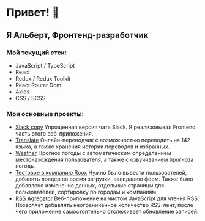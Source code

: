 # Привет! 👋
## Я Альберт, Фронтенд-разработчик
### Мой текущий стек:
- JavaScript / TypeScript
- React
- Redux / Redux Toolkit
- React Router Dom
- Axios
- CSS / SCSS

### Мои основные проекты:
- [Slack copy](https://github.com/sMayWhatIsYourName2020/slack-copy)
Упрощенная версия чата Slack. Я реализовывал Frontend часть этого веб-приложения.
- [Translate](https://github.com/sMayWhatIsYourName2020/translate)
Онлайн-переводчик с возможностью переводить на 142 языка, а также хранения истории переводов и избранных.
- [Weather](https://github.com/sMayWhatIsYourName2020/weather)
Прогноз погоды с автоматическим определением местонахождения пользователя, а также с озвучиванием прогноза погоды.
- [Тестовое в компанию Roox](https://github.com/sMayWhatIsYourName2020/roox-test)
Нужно было вывести пользователей, добавить лоадер во время загрузки, валидацию форм.
Также было добавлено изменение данных, отдельные страницы для пользователей, сортировку по городам и компаниям.
- [RSS Agregator](https://github.com/sMayWhatIsYourName2020/rss-agregator)
Веб-приложение на чистом JavaScript для чтения RSS. Позволяет добавлять неограниченное количество RSS-лент, после чего приложение самостоятельно отслеживает обновление записей.
